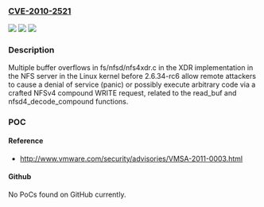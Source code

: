 ### [CVE-2010-2521](https://cve.mitre.org/cgi-bin/cvename.cgi?name=CVE-2010-2521)
![](https://img.shields.io/static/v1?label=Product&message=n%2Fa&color=blue)
![](https://img.shields.io/static/v1?label=Version&message=n%2Fa&color=blue)
![](https://img.shields.io/static/v1?label=Vulnerability&message=n%2Fa&color=brighgreen)

### Description

Multiple buffer overflows in fs/nfsd/nfs4xdr.c in the XDR implementation in the NFS server in the Linux kernel before 2.6.34-rc6 allow remote attackers to cause a denial of service (panic) or possibly execute arbitrary code via a crafted NFSv4 compound WRITE request, related to the read_buf and nfsd4_decode_compound functions.

### POC

#### Reference
- http://www.vmware.com/security/advisories/VMSA-2011-0003.html

#### Github
No PoCs found on GitHub currently.

